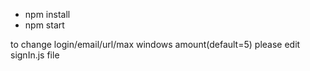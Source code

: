 - npm install
- npm start

to change login/email/url/max windows amount(default=5) please edit signIn.js file
